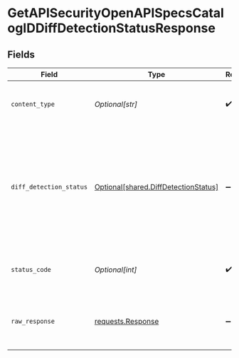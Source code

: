 # GetAPISecurityOpenAPISpecsCatalogIDDiffDetectionStatusResponse


## Fields

| Field                                                                                                                     | Type                                                                                                                      | Required                                                                                                                  | Description                                                                                                               |
| ------------------------------------------------------------------------------------------------------------------------- | ------------------------------------------------------------------------------------------------------------------------- | ------------------------------------------------------------------------------------------------------------------------- | ------------------------------------------------------------------------------------------------------------------------- |
| `content_type`                                                                                                            | *Optional[str]*                                                                                                           | :heavy_check_mark:                                                                                                        | HTTP response content type for this operation                                                                             |
| `diff_detection_status`                                                                                                   | [Optional[shared.DiffDetectionStatus]](undefined/models/shared/diffdetectionstatus.md)                                    | :heavy_minus_sign:                                                                                                        | diff detection status. in case of in progress, will reveal the detection end time. will return null for external services |
| `status_code`                                                                                                             | *Optional[int]*                                                                                                           | :heavy_check_mark:                                                                                                        | HTTP response status code for this operation                                                                              |
| `raw_response`                                                                                                            | [requests.Response](https://requests.readthedocs.io/en/latest/api/#requests.Response)                                     | :heavy_minus_sign:                                                                                                        | Raw HTTP response; suitable for custom response parsing                                                                   |